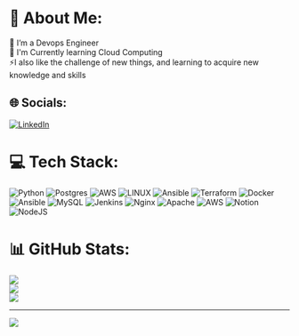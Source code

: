 # 💫 About Me:
🔭 I’m a Devops Engineer<br>💬 I'm Currently learning Cloud Computing<br>⚡I also like the challenge of new things, and learning to acquire new knowledge and skills

## 🌐 Socials:
[![LinkedIn](https://img.shields.io/badge/LinkedIn-%230077B5.svg?logo=linkedin&logoColor=white)](https://linkedin.com/in/https://www.linkedin.com/in/myyngstwn) 

# 💻 Tech Stack:
![Python](https://img.shields.io/badge/python-3670A0?style=plastic&logo=python&logoColor=ffdd54) ![Postgres](https://img.shields.io/badge/postgres-%23316192.svg?style=plastic&logo=postgresql&logoColor=white) ![AWS](https://img.shields.io/badge/AWS-%23FF9900.svg?style=plastic&logo=amazon-aws&logoColor=white) ![LINUX](https://img.shields.io/badge/Linux-FCC624?style=plastic&logo=linux&logoColor=black) ![Ansible](https://img.shields.io/badge/ansible-%231A1918.svg?style=plastic&logo=ansible&logoColor=white) ![Terraform](https://img.shields.io/badge/terraform-%235835CC.svg?style=plastic&logo=terraform&logoColor=white) ![Docker](https://img.shields.io/badge/docker-%230db7ed.svg?style=plastic&logo=docker&logoColor=white) ![Ansible](https://img.shields.io/badge/ansible-%231A1918.svg?style=plastic&logo=ansible&logoColor=white) ![MySQL](https://img.shields.io/badge/mysql-%2300f.svg?style=plastic&logo=mysql&logoColor=white) ![Jenkins](https://img.shields.io/badge/jenkins-%232C5263.svg?style=plastic&logo=jenkins&logoColor=white) ![Nginx](https://img.shields.io/badge/nginx-%23009639.svg?style=plastic&logo=nginx&logoColor=white) ![Apache](https://img.shields.io/badge/apache-%23D42029.svg?style=plastic&logo=apache&logoColor=white) ![AWS](https://img.shields.io/badge/AWS-%23FF9900.svg?style=plastic&logo=amazon-aws&logoColor=white) ![Notion](https://img.shields.io/badge/Notion-%23000000.svg?style=plastic&logo=notion&logoColor=white) ![NodeJS](https://img.shields.io/badge/node.js-6DA55F?style=plastic&logo=node.js&logoColor=white)
# 📊 GitHub Stats:
![](https://github-readme-stats.vercel.app/api?username=myayangs&theme=react&hide_border=false&include_all_commits=true&count_private=true)<br/>
![](https://github-readme-streak-stats.herokuapp.com/?user=myayangs&theme=react&hide_border=false)<br/>
![](https://github-readme-stats.vercel.app/api/top-langs/?username=myayangs&theme=react&hide_border=false&include_all_commits=true&count_private=true&layout=compact)

---
[![](https://visitcount.itsvg.in/api?id=myayangs&icon=7&color=1)](https://visitcount.itsvg.in)

<!-- Proudly created with GPRM ( https://gprm.itsvg.in ) -->
